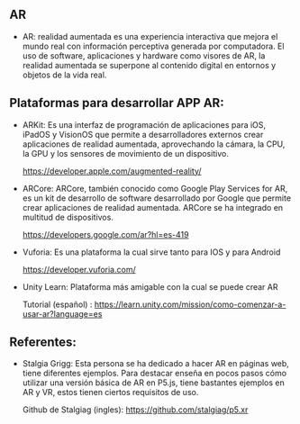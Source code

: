 ## AR 

* AR: realidad aumentada es una experiencia interactiva que mejora el mundo real con información perceptiva generada por computadora. El uso de software, aplicaciones y hardware como visores de AR, la realidad aumentada se superpone al contenido digital en entornos y objetos de la vida real.

## Plataformas para desarrollar APP AR: 

* ARKit: Es una interfaz de programación de aplicaciones para iOS, iPadOS y VisionOS que permite a desarrolladores externos crear aplicaciones de realidad aumentada, aprovechando la cámara, la CPU, la GPU y los sensores de movimiento de un dispositivo.
	
  https://developer.apple.com/augmented-reality/ 

* ARCore: ARCore, también conocido como Google Play Services for AR, es un kit de desarrollo de software desarrollado por Google que permite crear aplicaciones de realidad aumentada. ARCore se ha integrado en multitud de dispositivos.

	https://developers.google.com/ar?hl=es-419 

* Vuforia: Es una plataforma la cual sirve tanto para IOS y para Android 

	https://developer.vuforia.com/ 

* Unity Learn: Plataforma más amigable con la cual se puede crear AR 

	Tutorial (español) : https://learn.unity.com/mission/como-comenzar-a-usar-ar?language=es 

## Referentes: 

* Stalgia Grigg: Esta persona se ha dedicado a hacer AR en páginas web, tiene diferentes ejemplos. Para destacar enseña en pocos pasos cómo utilizar una versión básica de AR en P5.js, tiene bastantes ejemplos en AR y VR, estos tienen ciertos requisitos de uso. 

	Github de Stalgiag (ingles): https://github.com/stalgiag/p5.xr 


